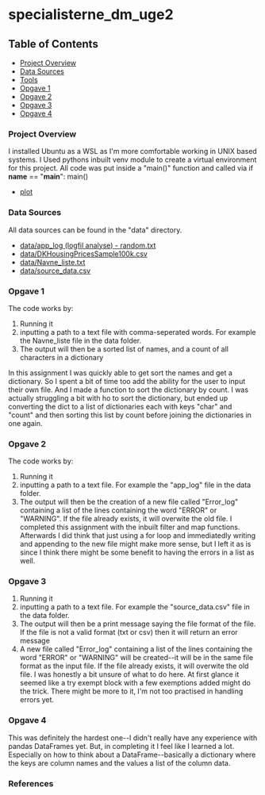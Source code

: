# specialisterne_dm_uge2

## Table of Contents
- [Project Overview](#project-overview)
- [Data Sources](#data-sources)
- [Tools](#tools)
- [Opgave 1](#opgave-1)
- [Opgave 2](#opgave-2)
- [Opgave 3](#opgave-3)
- [Opgave 4](#opgave-4)


### Project Overview
I installed Ubuntu as a WSL as I'm more comfortable working in UNIX based systems.
I Used pythons inbuilt venv module to create a virtual environment for this project.
All code was put inside a "main()" function and called via 
if __name__ == "__main__":
     main()

- [plot](#data/house_purchase_plot.png)


### Data Sources
All data sources can be found in the "data" directory.

- [data/app_log (logfil analyse) - random.txt](<data/app_log (logfil analyse) - random.txt>)
- [data/DKHousingPricesSample100k.csv](data/DKHousingPricesSample100k.csv)
- [data/Navne_liste.txt](data/Navne_liste.txt)
- [data/source_data.csv](data/source_data.csv)

### Opgave 1
The code works by:
1. Running it
2. inputting a path to a text file with comma-seperated words. For example the Navne_liste file in the data folder.
3. The output will then be a sorted list of names, and a count of all characters in a dictionary

In this assignment I was quickly able to get sort the names and get a dictionary. So I spent a bit of time too add the ability for the user to input their own file. And I made a function to sort the dictionary by count. I was actually struggling a bit with ho to sort the dictionary, but ended up converting the dict to a list of dictionaries each with keys "char" and "count" and then sorting this list by count before joining the dictionaries in one again.

### Opgave 2
The code works by:
1. Running it
2. inputting a path to a text file. For example the "app_log" file in the data folder.
3. The output will then be the creation of a new file called "Error_log" containing a list of the lines containing the word "ERROR" or "WARNING". If the file already exists, it will overwite the old file.
I completed this assignment with the inbuilt filter and map functions. Afterwards I did think that just using a for loop and immediatedly writing and appending to the new file might make more sense, but I left it as is since I think there might be some benefit to having the errors in a list as well.

### Opgave 3
1. Running it
2. inputting a path to a text file. For example the "source_data.csv" file in the data folder.
3. The output will then be a print message saying the file format of the file. If the file is not a valid format (txt or csv) then it will return an error message
4. A new file called "Error_log" containing a list of the lines containing the word "ERROR" or "WARNING" will be created--it will be in the same file format as the input file. If the file already exists, it will overwite the old file.
I was honestly a bit unsure of what to do here. At first glance it seemed like a try exempt block with a few exemptions added might do the trick. There might be more to it, I'm not too practised in handling errors yet.

### Opgave 4
This was definitely the hardest one--I didn't really have any experience with pandas DataFrames yet. But, in completing it I feel like I learned a lot. Especially on how to think about a DataFrame--basically a dictionary where the keys are column names and the values a list of the column data.


### References
